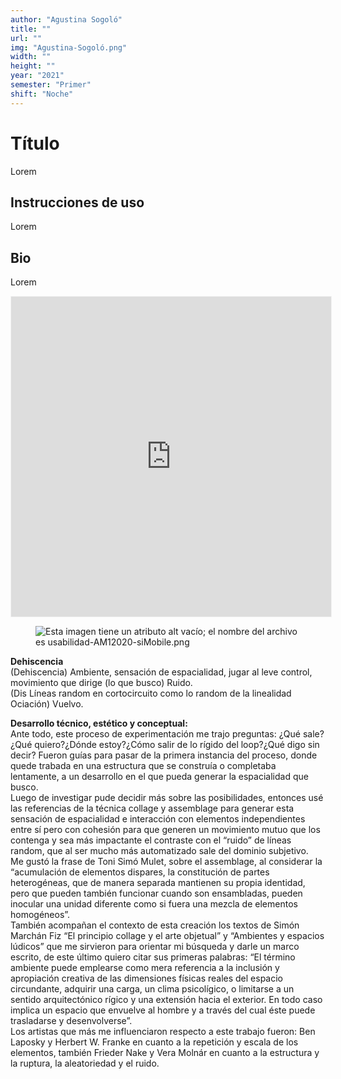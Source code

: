 ```yaml
---
author: "Agustina Sogoló"
title: ""
url: ""
img: "Agustina-Sogoló.png"
width: ""
height: ""
year: "2021"
semester: "Primer"
shift: "Noche"
---
```


<p></p>

# Título

Lorem 

## Instrucciones de uso 

Lorem

## Bio

Lorem

<!-- wp:html -->
<p align="center"><iframe width="512" height="512" frameborder="0" scrolling="no" style="width:512px; margin:0 auto!important;border: 1px solid #F2F2F3; z-index: 100;" src="https://editor.p5js.org/agustinasgl/embed/6h2b2VsIi"></iframe></p>
<!-- /wp:html -->

<!-- wp:image {"align":"center"} -->
<div class="wp-block-image"><figure class="aligncenter"><img src="https://am1-lacabanne.atamvirtual.com.ar/wp-content/uploads/2020/12/usabilidad-AM12020-siMobile.png" alt="Esta imagen tiene un atributo alt vacío; el nombre del archivo es usabilidad-AM12020-siMobile.png"/></figure></div>
<!-- /wp:image -->

<p><strong>Dehiscencia</strong><br>(Dehiscencia) Ambiente, sensación de espacialidad, jugar al leve control, movimiento que dirige (lo que busco) Ruido.<br>(Dis Líneas random en cortocircuito como lo random de la linealidad Ociación) Vuelvo.</p>
<p><strong>Desarrollo técnico, estético y conceptual:</strong><br>Ante todo, este proceso de experimentación me trajo preguntas: ¿Qué sale?¿Qué quiero?¿Dónde estoy?¿Cómo salir de lo rígido del loop?¿Qué digo sin decir? Fueron guías para pasar de la primera instancia del proceso, donde quede trabada en una estructura que se construía o completaba lentamente, a un desarrollo en el que pueda generar la espacialidad que busco.<br>Luego de investigar pude decidir más sobre las posibilidades, entonces usé las referencias de la técnica collage y assemblage para generar esta sensación de espacialidad e interacción con elementos independientes entre sí pero con cohesión para que generen un movimiento mutuo que los contenga y sea más impactante el contraste con el “ruido” de líneas random, que al ser mucho más automatizado sale del dominio subjetivo.<br>Me gustó la frase de Toni Simó Mulet, sobre el assemblage, al considerar la “acumulación de elementos dispares, la constitución de partes heterogéneas, que de manera separada mantienen su propia identidad, pero que pueden también funcionar cuando son ensambladas, pueden inocular una unidad diferente como si fuera una mezcla de elementos homogéneos”.<br>También acompañan el contexto de esta creación los textos de Simón Marchán Fiz “El principio collage y el arte objetual” y “Ambientes y espacios lúdicos” que me sirvieron para orientar mi búsqueda y darle un marco escrito, de este último quiero citar sus primeras palabras: “El término ambiente puede emplearse como mera referencia a la inclusión y apropiación creativa de las dimensiones físicas reales del espacio circundante, adquirir una carga, un clima psicolígico, o limitarse a un sentido arquitectónico rígico y una extensión hacia el exterior. En todo caso implica un espacio que envuelve al hombre y a través del cual éste puede trasladarse y desenvolverse”.<br>Los artistas que más me influenciaron respecto a este trabajo fueron: Ben Laposky y Herbert W. Franke en cuanto a la repetición y escala de los elementos, también Frieder Nake y Vera Molnár en cuanto a la estructura y la ruptura, la aleatoriedad y el ruido.</p>